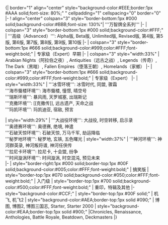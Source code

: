 {| border="1" align="center" style="background-color:#EEE;border:1px #AAA solid;font-size: 80%;" " cellpadding="1" cellspacing="0" border="0"
|-
! align="center" colspan="3" style="border-bottom:1px #000 solid;background-color:#BBB;font-size: 130%"| '''万智牌全系列'''
|-
| colspan="3" style="border-bottom:1px #000 solid;background-color:#FFF;" | '''高级（Advanced）''': Alpha版, Beta版, Unlimited版, Revised版, 第4版, 第5版, 第6版, 第7版, 第8版, 第9版, 第10版
|-
| colspan="3" style="border-bottom:1px #666 solid;background-color:#999;color:#FFF;font-weight:bold;" | 专家级（Expert）早期
|-
| colspan="3" style="width:33%" | Arabian Nights（阿拉伯之夜）, Antiquities（远古之战）, Legends（传奇）, The Dark（黑暗）, Fallen Empires（堕落王朝）, Homelands（家鄉）
|-
| colspan="3" style="border-bottom:1px #666 solid;background-color:#999;color:#FFF;font-weight:bold;" | 专家级（Expert）
|-
| style="width:33%" | 
'''冰雪环境''': 冰雪时代, 同盟, 骤霜<br>
'''海市蜃楼环境''': 海市蜃楼, 憧憬, 晴空号<br>
'''瑞斯环境''': 暴风雨, 天罗城塞, 出瑞斯记<br>
'''克撒环境''': [[克撒传]], 远古遗产, 天命之战<br>
'''玛凯环境''': 玛凯迪亚, 宿敌, 预言

| style="width:29%" | 
'''大战役环境''': 大战役, 时空转移, 启示录<br>
'''奥德赛环境''': 奥德赛, 绝境, 神遣<br>
'''石破天惊环境''': 石破天惊, 万马千军, 劫运降临<br>
'''秘罗地环境''': 秘罗地, 玄铁, 五色曙光
| style="width:37%" | 
'''神河环境''': 神河群英录, 神河叛将谱, 神河任侠传<br>
'''拉尼卡环境''': 拉尼卡, 十会盟, 纷争<br>
'''时间漩涡环境''': 时间漩涡, 时空混沌, 预见未来<br>
|- 
| style="border-right:1px #000 solid;border-top:1px #00F solid;background-color:#005;color:#FFF;font-weight:bold;" | 搞笑版
| style="border-top:1px #070 solid;background-color:#050;color:#FFF;font-weight:bold;" | 入门级
| style="border-top:1px #700 solid;background-color:#500;color:#FFF;font-weight:bold;" | 重印，特辑及其他
|- style="background-color:#CCF;"
| style="border-top:1px #00F solid;" | 机飞, 机飞2
| style="background-color:#AEA;border-top:1px solid #090;" |
博图, 博图2, 博图三国志, Starter, Starter 2000
| style="background-color:#EAA;border-top:1px solid #900;" |Chronicles, Renaissance, Anthologies, Battle Royale, Beatdown, Deckmasters
|}